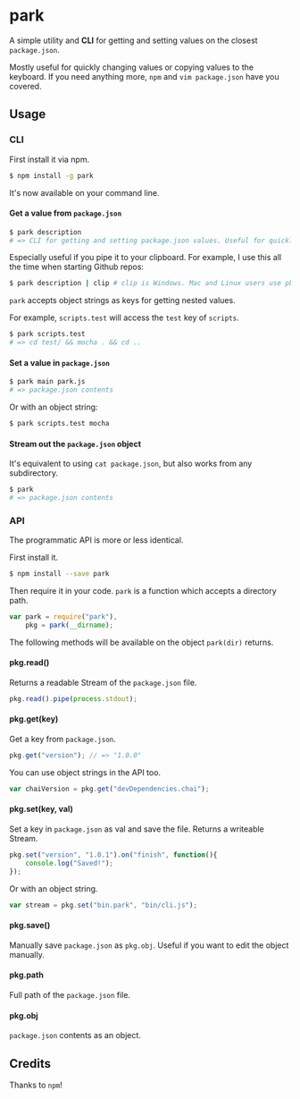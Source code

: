 # park

A simple utility and **CLI** for getting and setting values on the closest `package.json`.

Mostly useful for quickly changing values or copying values to the keyboard. If you need anything more, `npm` and `vim package.json` have you covered.

## Usage

### CLI

First install it via npm.

```bash
$ npm install -g park
```

It's now available on your command line.

#### Get a value from `package.json`

```bash
$ park description
# => CLI for getting and setting package.json values. Useful for quickly changing values and copying values to the keyboard.
```

Especially useful if you pipe it to your clipboard. For example, I use this all the time when starting Github repos:

```bash
$ park description | clip # clip is Windows. Mac and Linux users use pbcopy and xclip respectively.
```

`park` accepts object strings as keys for getting nested values.

For example, `scripts.test` will access the `test` key of `scripts`.

```bash
$ park scripts.test
# => cd test/ && mocha . && cd ..
```

#### Set a value in `package.json`

```bash
$ park main park.js
# => package.json contents
```

Or with an object string:

```bash
$ park scripts.test mocha
```

#### Stream out the `package.json` object

It's equivalent to using `cat package.json`, but also works from any subdirectory.

```bash
$ park
# => package.json contents
```

### API

The programmatic API is more or less identical.

First install it.

```bash
$ npm install --save park
```

Then require it in your code. `park` is a function which accepts a directory path. 

```js
var park = require("park"),
	pkg = park(__dirname);
```

The following methods will be available on the object `park(dir)` returns.

#### pkg.read()

Returns a readable Stream of the `package.json` file.

```js
pkg.read().pipe(process.stdout);
```

#### pkg.get(key)

Get a key from `package.json`.

```js
pkg.get("version"); // => "1.0.0"
```

You can use object strings in the API too.

```js
var chaiVersion = pkg.get("devDependencies.chai");
```

#### pkg.set(key, val)

Set a key in `package.json` as val and save the file. Returns a writeable Stream.

```js
pkg.set("version", "1.0.1").on("finish", function(){
	console.log("Saved!");
});
```

Or with an object string.

```js
var stream = pkg.set("bin.park", "bin/cli.js");
```

#### pkg.save()

Manually save `package.json` as `pkg.obj`. Useful if you want to edit the object manually.

#### pkg.path

Full path of the `package.json` file.

#### pkg.obj

`package.json` contents as an object.

## Credits

Thanks to `npm`!